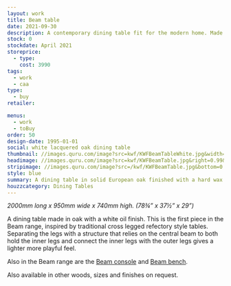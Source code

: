 ```yaml
---
layout: work
title: Beam table
date: 2021-09-30
description: A contemporary dining table fit for the modern home. Made in solid FSC sourced oak finished with a hard wax oil. The beam table has inspired many copies and remains ever popular.
stock: 0
stockdate: April 2021
storeprice: 
  - type: 
    cost: 3990
tags:
  - work
  - caa
type:
  - buy
retailer:

menus:
  - work
  - toBuy
order: 50
design-date: 1995-01-01
social: white lacquered oak dining table
thumbnail: //images.quru.com/image?src=kwf/KWFBeamTableWhite.jpg&width=175&height=175&fill=%23ffffff
headimage: //images.quru.com/image?src=kwf/KWFBeamTable.jpg&right=0.99&bottom=0.99
stripimage: //images.quru.com/image?src=/kwf/KWFBeamTable.jpg&bottom=0.80751&top=0.23474
style: blue
summary: A dining table in solid European oak finished with a hard wax oil
houzzcategory: Dining Tables
---
```

_2000mm long x 950mm wide x 740mm high. (78&frac34;” x 37&frac12;” x 29”)_

A dining table made in oak with a white oil finish. This is the first piece in the Beam range, inspired by traditional cross legged refectory style tables. Separating the legs with a structure that relies on the central beam to both hold the inner legs and connect the inner legs with the outer legs gives a lighter more playful feel.

Also in the Beam range are the [Beam console](beamconsole.html) and [Beam bench](beambench.html).

Also available in other woods, sizes and finishes on request.
